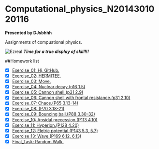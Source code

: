 # Computational_physics_N2014301020116

**Presented by DJsbhhh**

Assignments of compuational physics.

![Ezreal](http://img.miigii.com.tw/Files/Topic/20141016/41d70bbcb463450096b528d57ad50bf3_thumb.jpg)
***Time for a true display of skill!!!***

##Homework list
- [x] [Exercise_01: Hi, GitHub.](https://github.com/djsbhhh/computational_physics_N2014301020116/blob/master/Exercise/Exercise_01:%20Hi,%20GitHub!.md)
- [x] [Exercise_02: HERMITEE.](https://github.com/djsbhhh/computational_physics_N2014301020116/blob/master/Exercise/Exercise_02:%20HERMITEE!)
- [x] [Exercise_03: Move.](https://www.zybuluo.com/djsbhhh/note/512345)
- [x] [Exercise_04: Nuclear decay.(p16 1.5)](https://www.zybuluo.com/djsbhhh/note/522335)
- [x] [Exercise_05: Cannon shell.(p31 2.9)](https://www.zybu�luo.com/djsbhhh/note/533383)
- [x] [Exercise_06: Cannon shell with frontal resistance.(p31 2.10)](https://www.zybuluo.com/djsbhhh/note/542368)
- [x] [Exercise_07: Chaos.(P65 3.13-14)](https://www.zybuluo.com/djsbhhh/note/550031)
- [x] [Exercise_08: (P70 3.18-21)](https://www.zybuluo.com/djsbhhh/note/565906)
- [x] [Exercise_09: Bouncing ball.(P88 3.30-32)](https://www.zybuluo.com/djsbhhh/note/573534)
- [x] [Exercise_10: Apsidal precession.(P113 4.10)](https://www.zybuluo.com/djsbhhh/note/581368)
- [x] [Exercise_11: Hyperion.(P128 4.20)](https://www.zybuluo.com/djsbhhh/note/589837)
- [x] [Exercise_12: Eletric potential.(P143 5.3, 5.7)](https://www.zybuluo.com/djsbhhh/note/597781)
- [x] [Exercise_13: Wave.(P169 6.12, 6.13)](https://www.zybuluo.com/djsbhhh/note/604994)
- [x] [Final_Task: Random Walk.](https://www.zybuluo.com/djsbhhh/note/622103)
